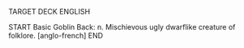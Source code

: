 TARGET DECK
ENGLISH

START
Basic
Goblin
Back: n. Mischievous ugly dwarflike creature of folklore. [anglo-french]
END
